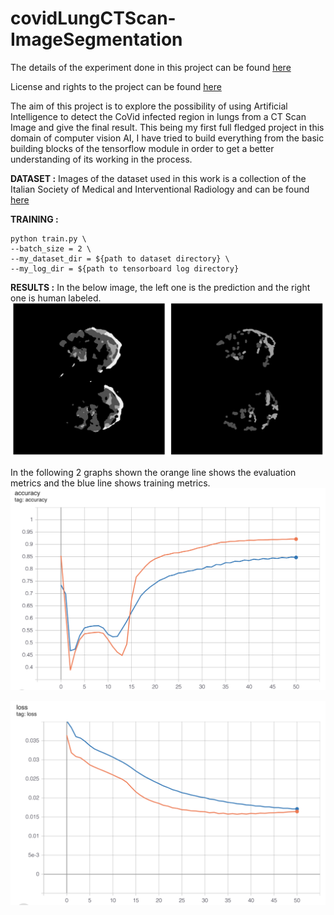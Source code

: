 # covidLungCTScan-ImageSegmentation
The details of the experiment done in this project can be found [here](https://bmcmedimaging.biomedcentral.com/articles/10.1186/s12880-020-00529-5)

License and rights to the project can be found [here](https://s100.copyright.com/AppDispatchServlet?title=COVID-19%20lung%20CT%20image%20segmentation%20using%20deep%20learning%20methods%3A%20U-Net%20versus%20SegNet&author=Adnan%20Saood%20et%20al&contentID=10.1186%2Fs12880-020-00529-5&copyright=The%20Author%28s%29&publication=1471-2342&publicationDate=2021-02-09&publisherName=SpringerNature&orderBeanReset=true&oa=CC%20BY%20%2B%20CC0)

The aim of this project is to explore the possibility of using Artificial Intelligence to detect the CoVid infected region in lungs from a CT Scan Image and give the final result.  This being my first full fledged project in this domain of computer vision AI, I have tried to build everything from the basic building blocks of the tensorflow module in order to get a better understanding of its working in the process.

**DATASET :**  Images of the dataset used in this work is a collection of the Italian Society of Medical and Interventional Radiology and can be found [here](http://medicalsegmentation.com/covid19/)

**TRAINING :**
```
python train.py \
--batch_size = 2 \
--my_dataset_dir = ${path to dataset directory} \
--my_log_dir = ${path to tensorboard log directory}
```

**RESULTS :**  In the below image, the left one is the prediction and the right one is human labeled.
<img src="./img001.png" alt="Image_1"/>

In the following 2 graphs shown the orange line shows the evaluation metrics and the blue line shows training metrics.
<img src="./img002.png" alt="Image_2"/>

<img src="./img003.png" alt="Image_3"/>
